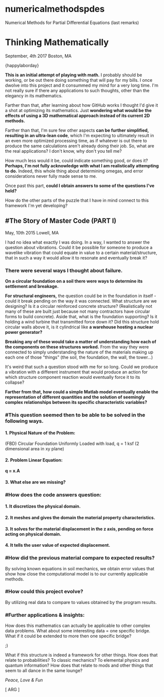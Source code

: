 # numericalmethodspdes
Numerical Methods for Partial Differential Equations (last remarks)

<h1> Thinking Mathematically </h1>
<p> September, 4th 2017 
Boston, MA </p> 

 {happylaborday}
 
<b></b>
 
<p> <b>This is an initial attempt of playing with math.</b> I probably should be working, or be out there doing something that will pay for my bills. I once dwolve into this project and it consummed my mind for a very long time. I'm not really sure if there any applications to such thoughts, other than the elegancy in its mathematics.</p> 

Farther than that, after learning about how GitHub works I thought I'd give it a shot at optimizing its mathematics. 
Just <b>wondering what would be the effects of using a 3D mathematical approach instead of its current 2D methods.</b>

Farther than that, I'm sure few other aspects <b>can be further simplified, resulting in an ultra-lean code</b>, which I'm expecting to ultimately result in an even more optimized processing time, as if whatever is out there to produce the same calculations aren't already doing their job. So, what are the real applications? I don't know, why don't you tell me?

How much less would it be, could indicate something good, or does it?
<b>Perhaps, I'm not fully acknowledge with what I am realistically attempting to do.</b>
Indeed, this whole thing about determining omegas, and error considerations never fully made sense to me.

Once past this part, <b>could I obtain answers to some of the questions I've held?</b>

How do the other parts of the puzzle that I have in mind connect to this framework I'm yet developing?</p> 

<h2> #The Story of Master Code (PART I) </h2>
May, 10th 2015
Lowell, MA

<p> I had no idea what exactly I was doing. In a way, I wanted to answer the question about vibrations.
Could it be possible for someone to produce a wavelike vibration that could equate in value to a certain material/structure, that in such a way it would allow it to resonate and eventually break it?</p> 

<h3>There were several ways I thought about failure. </h3>

<b>On a circular foundation on a soil there were ways to determine its settlement and breakage.</b>

<b>For structural engineers,</b> the question could be in the foundation in itself - could it break pending on the way it was connected. What structure are we designing? Is it a circular reinforced concrete structure? (Realistically not many of these are built just because not many contractors have circular forms to build concrete). Aside that, what is the foundation supporting? Is it holding a wind turbine that transmitted force down it? Did this structure hold circular walls above it, is it cylindrical like <b>a warehouse hosting a nuclear power generator?</b>

<b>Breaking any of these would take a matter of understanding how each of the components on these structures worked.</b> From the way they were connected to simply understanding the nature of the materials making up each one of those "things" (the soil, the foundation, the wall, the tower...)

It's weird that such a question stood with me for so long. Could we produce a vibration with a different instrument that would produce an action for which structure component reaction would eventually force it to its collapse?

<b>Farther from that, how could a simple Matlab model eventually enable the representation of different quantities and the solution of seemingly complex relationships between its specific characteristic variables?</b>

<h3> #This question seemed then to be able to be solved in the following ways. </h3>

<h4> 1. Physical Nature of the Problem: </h4>

(FBD) Circular Foundation Uniformly Loaded with load, q = 1 ksf (2 dimensional area in xy plane)

<h4>2. Problem Linear Equation:</h4>

<b>q = x.A</b>

<h4>3. What else are we missing? </h4>

<h3> #How does the code answers question: </h3>

<h4>1. It discretizes the physical domain.</h4>
<h4>2. It meshes and gives the domain the material property characteristics.</h4>
<h4>3. It solves for the material displacement in the z axis, pending on force acting on physical domain.</h4>
<h4>4. It tells the user value of expected displacement.</h4>

<h3> #How did the previous material compare to expected results? </h3>
By solving known equations in soil mechanics, we obtain error values that show how close the computational model is to our currently applicable methods. 

<h3> #How could this project evolve? </h3>
By utilizing real data to compare to values obtained by the program results.

<h3> #Further applications & insights: </h3>
How does this mathematics can actually be applicable to other complex data problems.
What about some interesting data = one specific bridge.
What if it could be extended to more then one specific bridge?

;) 

What if this structure is indeed a framework for other things. How does that relate to probabilities? To classic mechanics? To elemental physics and quantum information? How does that relate to mods and other things that seem to all dance in the same lounge?

*Peace, Love & Fun*

[ ARG ]
